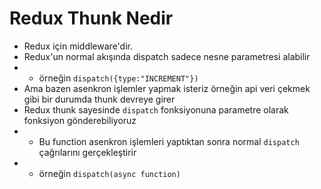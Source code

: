 # Redux Thunk Nedir

- Redux için middleware'dir.
- Redux'un normal akışında dispatch sadece nesne parametresi alabilir
- - örneğin `dispatch({type:"INCREMENT"})`
- Ama bazen asenkron işlemler yapmak isteriz örneğin api veri çekmek gibi bir durumda thunk devreye girer
- Redux thunk sayesinde `dispatch` fonksiyonuna parametre olarak fonksiyon gönderebiliyoruz
- - Bu function asenkron işlemleri yaptıktan sonra normal `dispatch` çağrılarını gerçekleştirir
- - örneğin `dispatch(async function)`
